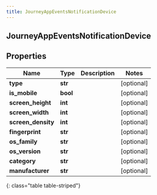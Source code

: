 ```yaml
---
title: JourneyAppEventsNotificationDevice
---
```

## JourneyAppEventsNotificationDevice

## Properties

|Name | Type | Description | Notes|
|------------ | ------------- | ------------- | -------------|
| **type** | **str** |  | [optional] |
| **is_mobile** | **bool** |  | [optional] |
| **screen_height** | **int** |  | [optional] |
| **screen_width** | **int** |  | [optional] |
| **screen_density** | **int** |  | [optional] |
| **fingerprint** | **str** |  | [optional] |
| **os_family** | **str** |  | [optional] |
| **os_version** | **str** |  | [optional] |
| **category** | **str** |  | [optional] |
| **manufacturer** | **str** |  | [optional] |
{: class="table table-striped"}


